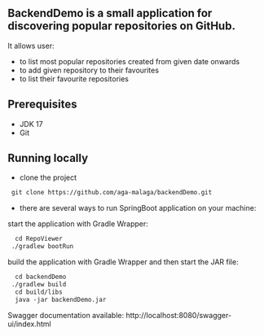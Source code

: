 ## BackendDemo is a small application for discovering popular repositories on GitHub. 
It allows user:<br>
  - to list most popular repositories created from given date onwards<br>
  - to add given repository to their favourites
  - to list their favourite repositories

## Prerequisites
  - JDK 17
  - Git
    
## Running locally
- clone the project
```markdown
 git clone https://github.com/aga-malaga/backendDemo.git
```
- there are several ways to run SpringBoot application on your machine:

 start the application with Gradle Wrapper:
```markdown
  cd RepoViewer
 ./gradlew bootRun
```
 build the application with Gradle Wrapper and then start the JAR file:
```markdown
  cd backendDemo
 ./gradlew build
  cd build/libs
  java -jar backendDemo.jar
```
Swagger documentation available:
http://localhost:8080/swagger-ui/index.html
